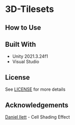 3D-Tilesets
================


How to Use
-----------



Built With
-----------

- Unity 2021.3.24f1
- Visual Studio

License
-------

See [LICENSE](LICENSE) for more details

Acknowledgements
----------------

[Daniel Ilett](https://www.youtube.com/watch?v=lUmRJRrZfGc&t=329s&ab_channel=DanielIlett) - Cell Shading Effect
